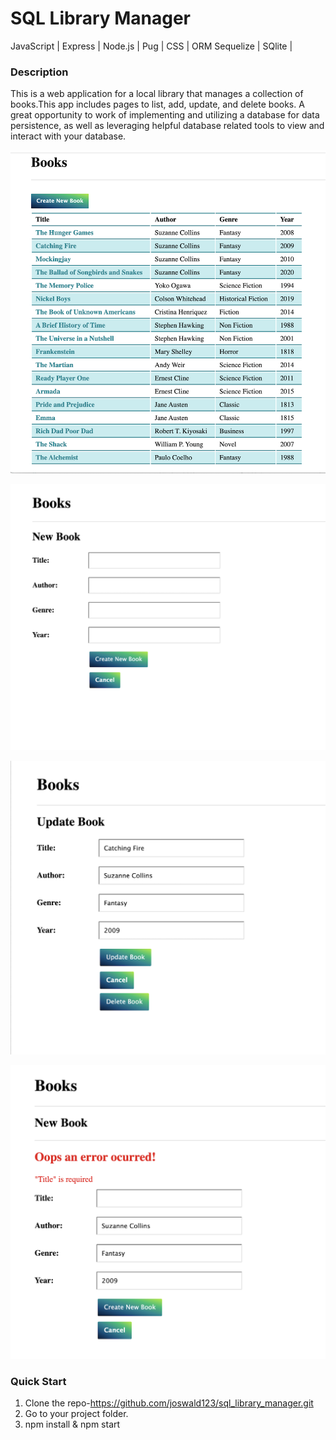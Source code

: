 # SQL Library Manager

JavaScript | Express | Node.js | Pug | CSS | ORM Sequelize | SQlite | 

### Description

This is a web application for a local library that manages a collection of books.This app includes pages to list, add, update, and delete books. 
A great opportunity to work of implementing and utilizing a database for data persistence, as well as leveraging helpful database related tools 
to view and interact with your database.


![Page Screen](/public/images/homePage.png)

![Page Screen](/public/images/createBook.png)

![Page Screen](/public/images/updateBook.png)

![Page Screen](/public/images/validationPage.png)

### Quick Start
1. Clone the repo-https://github.com/joswald123/sql_library_manager.git
2. Go to your project folder.
3. npm install & npm start
